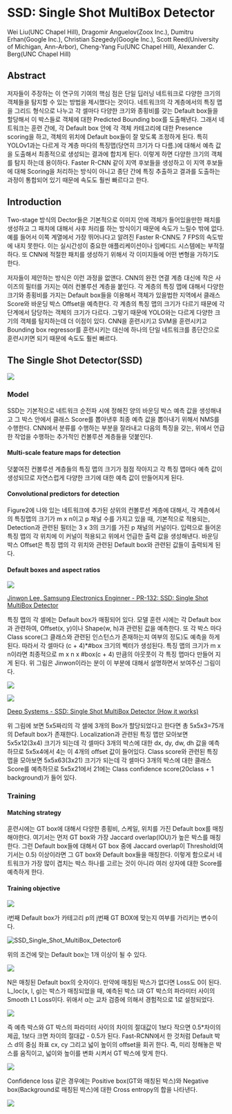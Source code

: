 # SSD: Single Shot MultiBox Detector

Wei Liu(UNC Chapel Hill), Dragomir Anguelov(Zoox Inc.), Dumitru Erhan(Google Inc.), Christian Szegedy(Google Inc.), Scott Reed(University of Michigan, Ann-Arbor), Cheng-Yang Fu(UNC Chapel Hill), Alexander C. Berg(UNC Chapel Hill)



## Abstract

저자들이 주장하는 이 연구의 기여의 핵심 점은 단일 딥러닝 네트워크로 다양한 크기의 객체들을 탐지할 수 있는 방법을 제시했다는 것이다. 네트워크의 각 계층에서의 특징 맵을 그리드 형식으로 나누고 각 셀마다 다양한 크기와 종횡비를 갖는 Default box들을 할당해서 이 박스들로 객체에 대한 Predicted Bounding box를 도출해낸다.  그래서 네트워크는 훈련 간에, 각 Default box 안에 각 객체 카테고리에 대한 Presence scoring을 하고, 객체의 위치에 Default box들이 잘 맞도록 조정하게 된다. 특히 YOLOv1과는 다르게 각 계층 마다의 특징맵(당연히 크기가 다 다름.)에 대해서 예측 값을 도출해서 최종적으로 생성되는 결과에 합치게 된다. 이렇게 하면 다양한 크기의 객체를 탐지 하는데 용이하다. Faster R-CNN 같이 지역 후보들을 생성하고 이 지역 후보들에 대해 Scoring을 처리하는 방식이 아니고 종단 간에 특징 추출하고 결과를 도출하는 과정이 통합되어 있기 때문에 속도도 훨씬 빠르다고 한다. 



## Introduction

Two-stage 방식의 Dector들은 기본적으로 이미지 안에 객체가 들어있을만한 패치를 생성하고 그 패치에 대해서 사후 처리를 하는 방식이기 때문에 속도가 느릴수 밖에 없다. 예를 들어서 이쪽 계열에서 가장 뛰어나다고 알려진 Faster R-CNN도 7 FPS의 속도밖에 내지 못한다. 이는 실시간성이 중요한 애플리케이션이나 임베디드 시스템에는 부적절하다. 또 CNN에 적절한 패치를 생성하기 위해서 각 이미지들에 어떤 변형을 가하기도 한다. 

저자들이 제안하는 방식은 이런 과정을 없앤다. CNN의 완전 연결 계층 대신에 작은 사이즈의 필터를 가지는 여러 컨볼루션 계층을 붙인다. 각 계층의 특징 맵에 대해서 다양한 크기와 종횡비를 가지는 Default box들을 이용해서 객체가 있을법한 지역에서 클래스 Score와 바운딩 박스 Offset을 예측한다. 각 계층의 특징 맵의 크기가 다르기 때문에 각 단계에서 담당하는 객체의 크기가 다르다. 그렇기 때문에 YOLO와는 다르게 다양한 크기의 객체를 탐지하는데 더 이점이 있다. CNN을 훈련시키고 SVM을 훈련시키고 Bounding box regressor를 훈련시키는 대신에 하나의 단일 네트워크를 종단간으로 훈련시키면 되기 때문에 속도도 훨씬 빠르다. 



## The Single Shot Detector(SSD)

![](./Figure/SSD_Single_Shot_MultiBox_Detector1.JPG)



### Model

SSD는 기본적으로 네트워크 순전파 시에 정해진 양의 바운딩 박스 예측 값을 생성해내고 그 박스 안에서 클래스 Score를 뽑아낸후 최종 예측 값을 뽑아내기 위해서 NMS를 수행한다. CNN에서 분류를 수행하는 부분을 잘라내고 다음의 특징을 갖는, 위에서 언급한 작업을 수행하는 추가적인 컨볼루션 계층들을 덧붙인다. 



#### Multi-scale feature maps for detection

덧붙여진 컨볼루션 계층들의 특징 맵의 크기가 점점 작아지고 각 특징 맵마다 예측 값이 생성되므로 자연스럽게 다양한 크기에 대한 예측 값이 만들어지게 된다. 



#### Convolutional predictors for detection

Figure2에 나와 있는 네트워크에 추가된 상위의 컨볼루션 계층에 대해서, 각 계층에서의 특징맵의 크기가 m x n이고 p 채널 수를 가지고 있을 때, 기본적으로 적용되는, Detection과 관련된 필터는 3 x 3의 크기를 가진 p 채널의 커널이다. 입력으로 들어온 특징 맵의 각 위치에 이 커널이 적용되고 위에서 언급한 출력 값을 생성해낸다. 바운딩 박스 Offset은 특징 맵의 각 위치와 관련된 Default box와 관련된 값들이 출력되게 된다. 



#### Default boxes and aspect ratios

![](./Figure/SSD_Single_Shot_MultiBox_Detector2.JPG)

[Jinwon Lee, Samsung Electronics Enginner - PR-132: SSD: Single Shot MultiBox Detector]( https://www.slideshare.net/JinwonLee9/pr132-ssd-single-shot-multibox-detector)

특징 맵의 각 셀에는 Default box가 매핑되어 있다. 모델 훈련 시에는 각 Default box과 관련하여, Offset(x, y)이나 Shape(w, h)과 관련된 값을 예측한다. 또 각 박스 마다 Class score(그 클래스와 관련된 인스턴스가 존재하는지 여부의 정도)도 예측을 하게 된다. 따라서 각 셀마다 (c + 4)*#box 크기의 벡터가 생성된다. 특징 맵의 크기가 m x n이라면 최종적으로 m x n x #box(c + 4) 만큼의 아웃풋이 각 특징 맵마다 만들어 지게 된다. 위 그림은 Jinwon이라는 분이 이 부분에 대해서 설명하면서 보여주신 그림이다. 



![](./Figure/SSD_Single_Shot_MultiBox_Detector3.JPG)



![](./Figure/SSD_Single_Shot_MultiBox_Detector4.JPG)

[Deep Systems - SSD: Single Shot MultiBox Detector (How it works)](https://docs.google.com/presentation/d/1rtfeV_VmdGdZD5ObVVpPDPIODSDxKnFSU0bsN_rgZXc/pub?start=false&amp;loop=false&amp;delayms=3000&amp;slide=id.g179f601b72_0_51)



위 그림에 보면 5x5짜리의 각 셀에 3개의 Box가 할당되었다고 한다면 총 5x5x3=75개의 Default box가 존재한다. Localization과 관련된 특징 맵만 모아보면 5x5x12(3x4) 크기가 되는데 각 셀마다 3개의 박스에 대한 dx, dy, dw, dh 값을 예측하므로 5x5x4에서 4는 이 4개의 offset 값이 들어있다. Class score와 관련된 특징 맵을 모아보면 5x5x63(3x21) 크기가 되는데  각 셀마다 3개의 박스에 대한 클래스 Score를 예측하므로 5x5x21에서 21에는 Class confidence score(20class + 1 background)가 들어 있다. 



### Training

#### Matching strategy

훈련시에는 GT box에 대해서 다양한 종횡비, 스케일, 위치를 가진 Default box를 매칭해야한다. 여기서는 먼저 GT box와 가장 Jaccard overlap(IOU)가 높은 박스를 매칭한다. 그런 Default box들에 대해서 GT box 중에 Jaccard overlap이 Threshold(여기서는 0.5) 이상이라면 그 GT box와 Default box들을 매칭한다. 이렇게 함으로서 네트워크가 가장 많이 겹치는 박스 하나를 고르는 것이 아니라 여러 상자에 대한 Score를 예측하게 한다. 



#### Training objective

![](./Figure/SSD_Single_Shot_MultiBox_Detector5.JPG)

i번째 Default box가 카테고리 p의 j번째 GT BOX에 맞는지 여부를 가리키는 변수이다.  

![SSD_Single_Shot_MultiBox_Detector6](./Figure/SSD_Single_Shot_MultiBox_Detector6.JPG)

위의 조건에 맞는 Default box는 1개 이상이 될 수 있다. 

![](./Figure/SSD_Single_Shot_MultiBox_Detector7.JPG)

N은 매칭된 Default box의 숫자이다. 만약에 매칭된 박스가 없다면 Loss도 0이 된다. L_loc(x, l, g)는 박스가 매칭되었을 때, 예측된 박스 l과 GT 박스의 파라미터 사이의 Smooth L1 Loss이다.  위애서 α는 교차 검증에 의해서 경험적으로 1로 설정되었다.

![](./Figure/SSD_Single_Shot_MultiBox_Detector8.JPG)

즉 예측 박스와 GT 박스의 파라미터 사이의 차이의 절대값이 1보다 작으면 0.5*차이의제곱, 1보다 크면 차이의 절대값 - 0.5가 된다. Fast-RCNN에서 한 것처럼 Default 박스 d의 중심 좌표 cx, cy 그리고 넓이 높이의 offset을 회귀 한다. 즉, 미리 정해놓은 박스를 움직이고, 넓이와 높이를 변화 시켜서 GT 박스에 맞게 한다. 

![](./Figure/SSD_Single_Shot_MultiBox_Detector9.JPG)

Confidence loss 같은 경우에는 Positive box(GT와 매칭된 박스)와 Negative box(Background로 매칭된 박스)에 대한 Cross entropy의 합을 나타낸다. 

![](./Figure/SSD_Single_Shot_MultiBox_Detector10.JPG)

